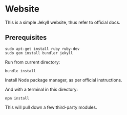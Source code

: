 # Website
This is a simple Jekyll website, thus refer to official docs.

## Prerequisites

````
sudo apt-get install ruby ruby-dev
sudo gem install bundler jekyll
````

Run from current directory:

````
bundle install
````

Install Node package manager, as per official instructions.

And with a terminal in this directory:
````
npm install
````

This will pull down a few third-party modules.

